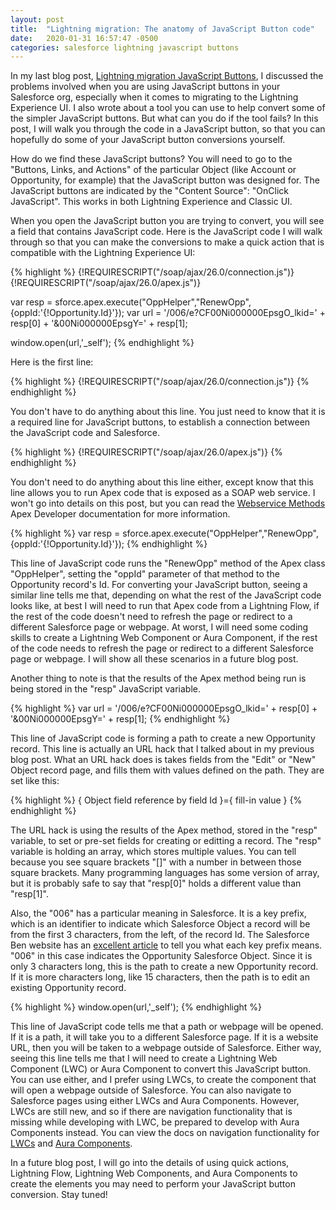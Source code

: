 ```yaml
---
layout: post
title:  "Lightning migration: The anatomy of JavaScript Button code"
date:   2020-01-31 16:57:47 -0500
categories: salesforce lightning javascript buttons
---
```

In my last blog post, [Lightning migration JavaScript Buttons][lightning_migration_javascript_buttons], I discussed the problems involved when you are using JavaScript buttons in your Salesforce org, especially when it comes to migrating to the Lightning Experience UI. I also wrote about a tool you can use to help convert some of the simpler JavaScript buttons. But what can you do if the tool fails? In this post, I will walk you through the code in a JavaScript button, so that you can hopefully do some of your JavaScript button conversions yourself.

How do we find these JavaScript buttons? You will need to go to the "Buttons, Links, and Actions" of the particular Object (like Account or Opportunity, for example) that the JavaScript button was designed for. The JavaScript buttons are indicated by the "Content Source": "OnClick JavaScript". This works in both Lightning Experience and Classic UI.

When you open the JavaScript button you are trying to convert, you will see a field that contains JavaScript code. Here is the JavaScript code I will walk through so that you can make the conversions to make a quick action that is compatible with the Lightning Experience UI:

{% highlight %}
{!REQUIRESCRIPT("/soap/ajax/26.0/connection.js")}
{!REQUIRESCRIPT("/soap/ajax/26.0/apex.js")}

var resp = sforce.apex.execute("OppHelper","RenewOpp",{oppId:'{!Opportunity.Id}'});
var url = '/006/e?CF00Ni000000EpsgO_lkid=' + resp[0] + '&00Ni000000EpsgY=' + resp[1];

window.open(url,'_self');
{% endhighlight %}

Here is the first line:

{% highlight %}
{!REQUIRESCRIPT("/soap/ajax/26.0/connection.js")}
{% endhighlight %}

You don't have to do anything about this line. You just need to know that it is a required line for JavaScript buttons, to establish a connection between the JavaScript code and Salesforce.

{% highlight %}
{!REQUIRESCRIPT("/soap/ajax/26.0/apex.js")}
{% endhighlight %}

You don't need to do anything about this line either, except know that this line allows you to run Apex code that is exposed as a SOAP web service. I won't go into details on this post, but you can read the [Webservice Methods][webservice_methods] Apex Developer documentation for more information.

{% highlight %}
var resp = sforce.apex.execute("OppHelper","RenewOpp",{oppId:'{!Opportunity.Id}'});
{% endhighlight %}

This line of JavaScript code runs the "RenewOpp" method of the Apex class "OppHelper", setting the "oppId" parameter of that method to the Opportunity record's Id. For converting your JavaScript button, seeing a similar line tells me that, depending on what the rest of the JavaScript code looks like, at best I will need to run that Apex code from a Lightning Flow, if the rest of the code doesn't need to refresh the page or redirect to a different Salesforce page or webpage. At worst, I will need some coding skills to create a Lightning Web Component or Aura Component, if the rest of the code needs to refresh the page or redirect to a different Salesforce page or webpage. I will show all these scenarios in a future blog post.

Another thing to note is that the results of the Apex method being run is being stored in the "resp" JavaScript variable.

{% highlight %}
var url = '/006/e?CF00Ni000000EpsgO_lkid=' + resp[0] + '&00Ni000000EpsgY=' + resp[1];
{% endhighlight %}

This line of JavaScript code is forming a path to create a new Opportunity record. This line is actually an URL hack that I talked about in my previous blog post. What an URL hack does is takes fields from the "Edit" or "New" Object record page, and fills them with values defined on the path. They are set like this:

{% highlight %}
{ Object field reference by field Id }={ fill-in value }
{% endhighlight %}

The URL hack is using the results of the Apex method, stored in the "resp" variable, to set or pre-set fields for creating or editting a record. The "resp" variable is holding an array, which stores multiple values. You can tell because you see square brackets "[]" with a number in between those square brackets. Many programming languages has some version of array, but it is probably safe to say that "resp[0]" holds a different value than "resp[1]".

Also, the "006" has a particular meaning in Salesforce. It is a key prefix, which is an identifier to indicate which Salesforce Object a record will be from the first 3 characters, from the left, of the record Id. The Salesforce Ben website has an [excellent article][key_prefixes] to tell you what each key prefix means. "006" in this case indicates the Opportunity Salesforce Object. Since it is only 3 characters long, this is the path to create a new Opportunity record. If it is more characters long, like 15 characters, then the path is to edit an existing Opportunity record.

{% highlight %}
window.open(url,'_self');
{% endhighlight %}

This line of JavaScript code tells me that a path or webpage will be opened. If it is a path, it will take you to a different Salesforce page. If it is a website URL, then you will be taken to a webpage outside of Salesforce. Either way, seeing this line tells me that I will need to create a Lightning Web Component (LWC) or Aura Component to convert this JavaScript button. You can use either, and I prefer using LWCs, to create the component that will open a webpage outside of Salesforce. You can also navigate to Salesforce pages using either LWCs and Aura Components. However, LWCs are still new, and so if there are navigation functionality that is missing while developing with LWC, be prepared to develop with Aura Components instead. You can view the docs on navigation functionality for [LWCs][lwc_navigation] and [Aura Components][aura_navigation].

In a future blog post, I will go into the details of using quick actions, Lightning Flow, Lightning Web Components, and Aura Components to create the elements you may need to perform your JavaScript button conversion. Stay tuned!

[lightning_migration_javascript_buttons]: http://edsfocci.github.io/salesforce/lightning/javascript/buttons/2019/10/21/lightning-migration-javascript-buttons.html
[webservice_methods]: https://developer.salesforce.com/docs/atlas.en-us.apexcode.meta/apexcode/apex_web_services_methods.htm
[key_prefixes]: https://www.salesforceben.com/salesforce-object-key-prefix-list/
[lwc_navigation]: https://developer.salesforce.com/docs/component-library/bundle/lightning-navigation/documentation
[aura_navigation]: https://developer.salesforce.com/docs/component-library/bundle/lightning:navigation/documentation
